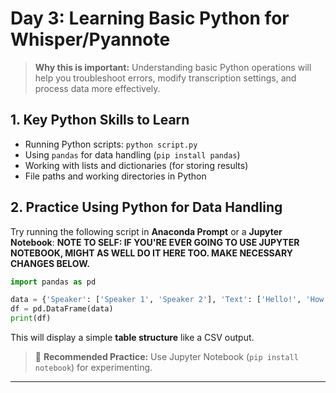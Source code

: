 # **Day 3: Learning Basic Python for Whisper/Pyannote**

> **Why this is important:** Understanding basic Python operations will help you troubleshoot errors, modify transcription settings, and process data more effectively.

## **1. Key Python Skills to Learn**

- Running Python scripts: `python script.py`
- Using `pandas` for data handling (`pip install pandas`)
- Working with lists and dictionaries (for storing results)
- File paths and working directories in Python

## **2. Practice Using Python for Data Handling**

Try running the following script in **Anaconda Prompt** or a **Jupyter Notebook**:
**NOTE TO SELF: IF YOU'RE EVER GOING TO USE JUPYTER NOTEBOOK, MIGHT AS WELL DO IT HERE TOO. MAKE NECESSARY CHANGES BELOW.**

```python
import pandas as pd

data = {'Speaker': ['Speaker 1', 'Speaker 2'], 'Text': ['Hello!', 'How are you?']}
df = pd.DataFrame(data)
print(df)
```

This will display a simple **table structure** like a CSV output.

> 🔹 **Recommended Practice:** Use Jupyter Notebook (`pip install notebook`) for experimenting.

---

